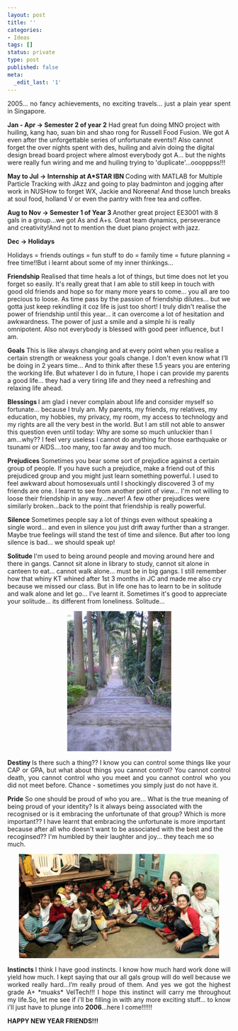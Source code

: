 ```yaml
---
layout: post
title: ''
categories:
- Ideas
tags: []
status: private
type: post
published: false
meta:
  _edit_last: '1'
---
```

<p align="justify">2005... no fancy achievements, no exciting travels... just a plain year spent in Singapore.</p>
<strong>Jan - Apr -&gt; Semester 2 of year 2</strong>
Had great fun doing MNO project with huiling, kang hao, suan bin and shao rong for Russell Food Fusion. We got A even after the unforgettable series of unfortunate events!! Also cannot forget the over nights spent with des, huiling and alvin doing the digital design bread board project where almost everybody got A... but the nights were really fun wiring and me and huiling trying to 'duplicate'...ooopppss!!!

<strong>May to Jul -&gt; Internship at A*STAR IBN
</strong>Coding with MATLAB for Multiple Particle Tracking with JAzz and going to play badminton and jogging after work in NUSHow to forget WX, Jackie and Noreena! And those lunch breaks at soul food, holland V or even the pantry with free tea and coffee.

<strong>Aug to Nov -&gt; Semester 1 of Year 3
</strong>Another great project EE3001 with 8 gals in a group...we got As and A+s. Great team dynamics, perseverance and creativity!And not to mention the duet piano project with jazz.

<strong>Dec -&gt; Holidays</strong>
<p align="justify">Holidays = friends outings = fun stuff to do = family time = future planning = free time!!But i learnt about some of my inner thinkings...</p>
<strong>Friendship</strong>
Realised that time heals a lot of things, but time does not let you forget so easily. It's really great that I am able to still keep in touch with good old friends and hope so for many more years to come... you all are too precious to loose. As time pass by the passion of friendship dilutes... but we gotta just keep rekindling it coz life is just too short! I truly didn't realise the power of friendship until this year... it can overcome a lot of hesitation and awkwardness. The power of just a smile and a simple hi is really omnipotent. Also not everybody is blessed with good peer influence, but I am.

<strong>Goals</strong>
This is like always changing and at every point when you realise a certain strength or weakness your goals change. I don't even know what I’ll be doing in 2 years time... And to think after these 1.5 years you are entering the working life. But whatever I do in future, I hope i can provide my parents a good life... they had a very tiring life and they need a refreshing and relaxing life ahead.

<strong>Blessings
</strong>I am glad i never complain about life and consider myself so fortunate... because I truly am. My parents, my friends, my relatives, my education, my hobbies, my privacy, my room, my access to technology and my rights are all the very best in the world. But I am still not able to answer this question even until today: Why are some so much unluckier than I am...why?? I feel very useless I cannot do anything for those earthquake or tsunami or AIDS....too many, too far away and too much.

<strong>Prejudices</strong>
Sometimes you bear some sort of prejudice against a certain group of people. If you have such a prejudice, make a friend out of this prejudiced group and you might just learn something powerful. I used to feel awkward about homosexuals until I shockingly discovered 3 of my friends are one. I learnt to see from another point of view... I'm not willing to loose their friendship in any way...never! A few other prejudices were similarly broken...back to the point that friendship is really powerful.

<strong>Silence</strong>
Sometimes people say a lot of things even without speaking a single word... and even in silence you just drift away further than a stranger. Maybe true feelings will stand the test of time and silence. But after too long silence is bad... we should speak up!

<strong>Solitude
</strong>I'm used to being around people and moving around here and there in gangs. Cannot sit alone in library to study, cannot sit alone in canteen to eat... cannot walk alone... must be in big gangs. I still remember how that whiny KT whined after 1st 3 months in JC and made me also cry because we missed our class. But in life one has to learn to be in solitude and walk alone and let go... I’ve learnt it. Sometimes it's good to appreciate your solitude... its different from loneliness. Solitude...
<p align="center"><img src="/img/SNAG-2.jpg" alt="" /></p>
<p align="justify"><strong>Destiny
</strong>Is there such a thing?? I know you can control some things like your CAP or GPA, but what about things you cannot control? You cannot control death, you cannot control who you meet and you cannot control who you did not meet before. Chance - sometimes you simply just do not have it.</p>
<strong>Pride</strong>
So one should be proud of who you are... What is the true meaning of being proud of your identity? Is it always being associated with the recognised or is it embracing the unfortunate of that group? Which is more important?? I have learnt that embracing the unfortunate is more important because after all who doesn't want to be associated with the best and the recoginsed?? I'm humbled by their laughter and joy... they teach me so much.
<p align="center"><img src="/img/SNAG-3.jpg" alt="" /></p>
<p align="justify"><strong>Instincts </strong>
I think I have good instincts. I know how much hard work done will yield how much. I kept saying that our all gals group will do well because we worked really hard...I’m really proud of them. And yes we got the highest grade A+ *muaks* VelTech!!! I hope this instinct will carry me throughout my life.So, let me see if i'll be filling in with any more exciting stuff... to know i'll just have to plunge into <strong>2006</strong>...here I come!!!!!!</p>
<strong>HAPPY NEW YEAR FRIENDS!!!</strong>
